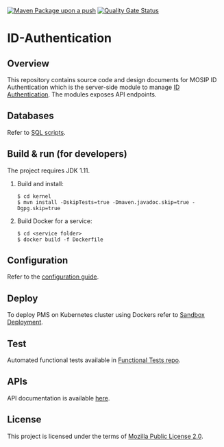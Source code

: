 [![Maven Package upon a push](https://github.com/mosip/id-authentication/actions/workflows/push_trigger.yml/badge.svg?branch=release-1.2.0.1)](https://github.com/mosip/id-authentication/actions/workflows/push_trigger.yml)
[![Quality Gate Status](https://sonarcloud.io/api/project_badges/measure?project=mosip_id-authentication&id=mosip_id-authentication&branch=release-1.2.0.1&metric=alert_status)](https://sonarcloud.io/dashboard?id=mosip_id-authentication&branch=release-1.2.0.1)

# ID-Authentication 

## Overview
This repository contains source code and design documents for MOSIP ID Authentication which is the server-side module to manage [ID Authentication](https://docs.mosip.io/1.2.0/modules/id-authentication-services). The modules exposes API endpoints.  

## Databases
Refer to [SQL scripts](db_scripts).

## Build & run (for developers)
The project requires JDK 1.11. 
1. Build and install:
    ```
    $ cd kernel
    $ mvn install -DskipTests=true -Dmaven.javadoc.skip=true -Dgpg.skip=true
    ```
1. Build Docker for a service:
    ```
    $ cd <service folder>
    $ docker build -f Dockerfile
    ```

## Configuration
Refer to the [configuration guide](docs/configuration.md).

## Deploy
To deploy PMS on Kubernetes cluster using Dockers refer to [Sandbox Deployment](https://docs.mosip.io/1.2.0/deployment/sandbox-deployment).

## Test
Automated functional tests available in [Functional Tests repo](https://github.com/mosip/mosip-functional-tests).

## APIs
API documentation is available [here](https://mosip.github.io/documentation/).

## License
This project is licensed under the terms of [Mozilla Public License 2.0](LICENSE).
